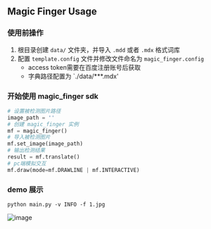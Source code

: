 ## **Magic Finger Usage**
### 使用前操作
1. 根目录创建 `data/` 文件夹，并导入 `.mdd` 或者 `.mdx` 格式词库
2. 配置 `template.config` 文件并修改文件命名为 `magic_finger.config`
   - access token需要在百度注册账号后获取
   - 字典路径配置为 `./data/***.mdx'

### 开始使用 **magic_finger sdk**
  ```python
  # 设置被检测图片路径
  image_path = ''
  # 创建 magic_finger 实例
  mf = magic_finger()
  # 导入被检测图片
  mf.set_image(image_path)
  # 输出检测结果
  result = mf.translate()
  # pc端模拟交互
  mf.draw(mode=mf.DRAWLINE | mf.INTERACTIVE)
```
### demo 展示
```shell
python main.py -v INFO -f 1.jpg
```
![image](https://github.com/ruizhang95/ocr/blob/main/demo.gif)
